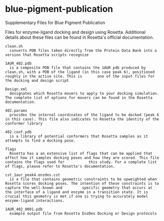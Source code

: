 # blue-pigment-publication
Supplementary Files for Blue Pigment Publication

Files for enzyme-ligand docking and design using Rosetta. Additional details about these files can be found in Rosetta's official documentation.
  
    clean.sh
      converts PDB files taken directly from the Protein Data Bank into a version that Rosetta scripts recognize

    1AUR_402.pdb
      is a composite PDB file that contains the 1AUR pdb produced by clean.sh, with a PDB of the ligand (in this case peak 6), positioned roughly in the active site. This is       one of the input files for the docking and design script

    Design.xml
      designates which Rosetta movers to apply to your docking simulation. The complete list of options for movers can be found in the Rosetta documentation.

    402.params
      provides the internal coordinates of the ligand to be docked (peak 6 in this case). This file also indicates to Rosetta the identity of the conformer library

    402.conf.pdb
      is a library of potential conformers that Rosetta samples as it attempts to find a docking pose.

    flags
      Rosetta has a an extensive list of flags that can be applied that affect how it samples docking poses and how they are scored. This file contains the flags used for           this study. For a complete list of flags, please refer to Rosetta's documentation. 

    cst_1aur_peak4.enzdes.cst
      is a file that contains geometric constraints to be upweighted when Rosetta scores docking poses. The intention of these constraints is to capture the well-known and         specific geometry that occurs at the interface of a ligand and enzyme in a transition state. It is crucial this geometry is met if one is trying to accurately model           enzyme-ligand interactions.
    
    1AUR_402_0001.pdb
      example output file from Rosetta EnzDes Docking or Design protocols
